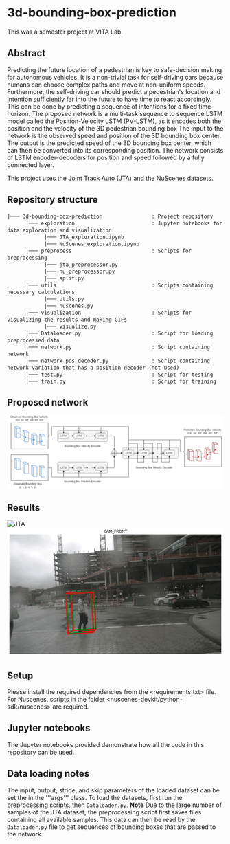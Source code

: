 # 3d-bounding-box-prediction

This was a semester project at VITA Lab. 

## Abstract
Predicting the future location of a pedestrian is key to safe-decision making for autonomous vehicles. 
It is a non-trivial task for self-driving cars because humans can choose complex paths and move at non-uniform speeds. 
Furthermore, the self-driving car should predict a pedestrian's location and intention sufficiently far into the future to have time to react accordingly. 
This can be done by predicting a sequence of intentions for a fixed time horizon. 
The proposed network is a multi-task sequence to sequence LSTM model called the Position-Velocity LSTM (PV-LSTM), as it encodes both the position and the velocity of the 3D pedestrian bounding box
The input to the network is the observed speed and position of the 3D bounding box center. 
The output is the predicted speed of the 3D bounding box center, which can then be converted into its corresponding position. The network consists of LSTM encoder-decoders for position and speed followed by a fully connected layer.

This project uses the [Joint Track Auto (JTA)](https://github.com/fabbrimatteo/JTA-Dataset) and the [NuScenes](https://www.nuscenes.org/) datasets.

## Repository structure
```
|─── 3d-bounding-box-prediction                : Project repository
      |─── exploration                         : Jupyter notebooks for data exploration and visualization
            |─── JTA_exploration.ipynb   
            |─── NuScenes_exploration.ipynb
      |─── preprocess                          : Scripts for preprocessing
            |─── jta_preprocessor.py
            |─── nu_preprocessor.py
            |─── split.py
      |─── utils                               : Scripts containing necessary calculations
            |─── utils.py  
            |─── nuscenes.py
      |─── visualization                       : Scripts for visualizing the results and making GIFs
            |─── visualize.py
      |─── Dataloader.py                       : Script for loading preprocessed data
      |─── network.py                          : Script containing network 
      |─── network_pos_decoder.py              : Script containing network variation that has a position decoder (not used)
      |─── test.py                             : Script for testing
      |─── train.py                            : Script for training 
```

## Proposed network
![](/images/network_diag.png)

## Results
![JTA](/images/test_seq_478_frame177_idx17500.gif)
![NuScenes](/images/test_scene-0593_frame0_idx35.gif)


## Setup
Please install the required dependencies from the <requirements.txt> file.
For Nuscenes, scripts in the folder <nuscenes-devkit/python-sdk/nuscenes> are required.

## Jupyter notebooks
The Jupyter notebooks provided demonstrate how all the code in this repository can be used.

## Data loading notes
The input, output, stride, and skip parameters of the loaded dataset can be set the in the '''args''' class.
To load the datasets, first run the preprocessing scripts, then ```Dataloader.py```.
**Note** Due to the large number of samples of the JTA dataset, the preprocessing script first saves files containing all available samples. This data can then be read by the ```Dataloader.py``` file to get sequences of bounding boxes that are passed to the network.
